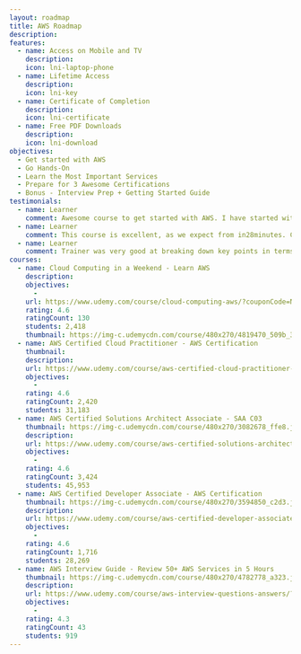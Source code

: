 ```yaml
---
layout: roadmap
title: AWS Roadmap
description:
features:
  - name: Access on Mobile and TV
    description: 
    icon: lni-laptop-phone
  - name: Lifetime Access
    description: 
    icon: lni-key
  - name: Certificate of Completion
    description: 
    icon: lni-certificate
  - name: Free PDF Downloads
    description: 
    icon: lni-download
objectives:
  - Get started with AWS
  - Go Hands-On 
  - Learn the Most Important Services
  - Prepare for 3 Awesome Certifications
  - Bonus - Interview Prep + Getting Started Guide
testimonials:
  - name: Learner
    comment: Awesome course to get started with AWS. I have started with ZERO AWS knowledge and now I am familiar and confident to talk in AWS terminology. THANK YOU Ranga !!!!
  - name: Learner
    comment: This course is excellent, as we expect from in28minutes. Content is current and the explanations are very clear. The instructor has very strong knowledge and is a good communicator as well. I will continue to use in28minutes courses with confidence!
  - name: Learner
    comment: Trainer was very good at breaking down key points in terms that are easily understood.
courses:
  - name: Cloud Computing in a Weekend - Learn AWS
    description:
    objectives:
      - 
    url: https://www.udemy.com/course/cloud-computing-aws/?couponCode=NOV2023
    rating: 4.6
    ratingCount: 130
    students: 2,418
    thumbnail: https://img-c.udemycdn.com/course/480x270/4819470_509b_3.jpg
  - name: AWS Certified Cloud Practitioner - AWS Certification
    thumbnail: 
    description:
    url: https://www.udemy.com/course/aws-certified-cloud-practitioner-step-by-step/?couponCode=NOV2023
    objectives:
      - 
    rating: 4.6
    ratingCount: 2,420
    students: 31,183
  - name: AWS Certified Solutions Architect Associate - SAA C03
    thumbnail: https://img-c.udemycdn.com/course/480x270/3082678_ffe8.jpg
    description:
    url: https://www.udemy.com/course/aws-certified-solutions-architect-associate-step-by-step/?couponCode=NOV2023
    objectives:
      - 
    rating: 4.6
    ratingCount: 3,424
    students: 45,953
  - name: AWS Certified Developer Associate - AWS Certification
    thumbnail: https://img-c.udemycdn.com/course/480x270/3594850_c2d3.jpg
    description:
    url: https://www.udemy.com/course/aws-certified-developer-associate-step-by-step/?couponCode=NOV2023
    objectives:
      - 
    rating: 4.6
    ratingCount: 1,716
    students: 28,269
  - name: AWS Interview Guide - Review 50+ AWS Services in 5 Hours
    thumbnail: https://img-c.udemycdn.com/course/480x270/4782778_a323.jpg
    description:
    url: https://www.udemy.com/course/aws-interview-questions-answers/?couponCode=NOV2023
    objectives:
      - 
    rating: 4.3
    ratingCount: 43
    students: 919
---
```

